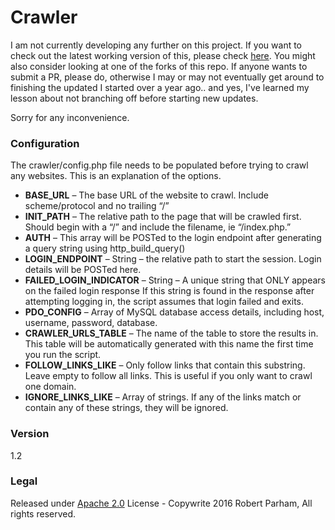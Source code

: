 # Crawler

I am not currently developing any further on this project. If you want to check out the latest working version of this, please check [here](https://github.com/Pamblam/Crawler/tree/612baf4eedcb23df3a3e333d6c03855d6922b735). You might also consider looking at one of the forks of this repo. If anyone wants to submit a PR, please do, otherwise I may or may not eventually get around to finishing the updated I started over a year ago.. and yes, I've learned my lesson about not branching off before starting new updates.

Sorry for any inconvenience.

### Configuration
The crawler/config.php file needs to be populated before trying to crawl any websites. This is an explanation of the options.
 - **BASE_URL** – The base URL of the website to crawl. Include scheme/protocol and no trailing “/”
 - **INIT_PATH** – The relative path to the page that will be crawled first. Should begin with a “/” and include the filename, ie “/index.php.”
 - **AUTH** – This array will be POSTed to the login endpoint after generating a query string using http_build_query()
 - **LOGIN_ENDPOINT** – String – the relative path to start the session. Login details will be POSTed here.
 - **FAILED_LOGIN_INDICATOR** – String – A unique string that ONLY appears on the failed login response If this string is found in the response after attempting logging in, the script assumes that login failed and exits.
 - **PDO_CONFIG** – Array of MySQL database access details, including host, username, password, database.
 - **CRAWLER_URLS_TABLE** – The name of the table to store the results in. This table will be automatically generated with this name the first time you run the script.
 - **FOLLOW_LINKS_LIKE** – Only follow links that contain this substring. Leave empty to follow all links. This is useful if you only want to crawl one domain.
 - **IGNORE_LINKS_LIKE** – Array of strings. If any of the links match or contain any of these strings, they will be ignored.

### Version
1.2

### Legal
Released under [Apache 2.0] License - Copywrite 2016 Robert Parham, All rights reserved.

   [Apache 2.0]: <http://www.apache.org/licenses/LICENSE-2.0>


